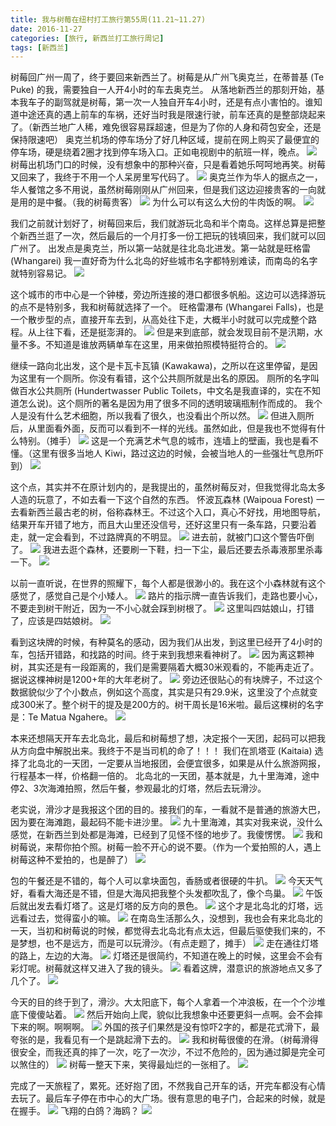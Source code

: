 ```yaml
---
title: 我与树莓在纽村打工旅行第55周(11.21~11.27)
date: 2016-11-27
categories: [旅行, 新西兰打工旅行周记]
tags: [新西兰]    
---
```






树莓回广州一周了，终于要回来新西兰了。树莓是从广州飞奥克兰，在蒂普基 (Te Puke) 的我，需要独自一人开4小时的车去奥克兰。
从落地新西兰的那刻开始，基本我车子的副驾就是树莓，第一次一人独自开车4小时，还是有点小害怕的。谁知道中途还真的遇上前车的车祸，还好当时我是限速行驶，前车还真的是整部烧起来了。（新西兰地广人稀，难免很容易踩超速，但是为了你的人身和荷包安全，还是保持限速吧）
奥克兰机场的停车场分了好几种区域，提前在网上购买了最便宜的停车场，硬是绕着2圈才找到停车场入口。正如电视剧中的航班一样，晚点。
![](/event/2016_11_27_p1.jpg)
树莓出机场门口的时候，没有想象中的那种兴奋，只是看着她乐呵呵地再笑。树莓又回来了，我终于不用一个人呆房里写代码了。
![](/event/2016_11_27_p2.jpg)
奥克兰作为华人的据点之一，华人餐馆之多不用说，虽然树莓刚刚从广州回来，但是我们这边迎接贵客的一向就是用的是中餐。（我的树莓贵客）
![](/event/2016_11_27_p3.jpg)
为什么可以有这么大份的牛肉饭的啊。
![](/event/2016_11_27_p4.jpg)

我们之前就计划好了，树莓回来后，我们就游玩北岛和半个南岛。这样总算是把整个新西兰逛了一次，然后最后的一个月打多一份工把玩的钱填回来，我们就可以回广州了。
出发点是奥克兰，所以第一站就是往北岛北进发。第一站就是旺格雷 (Whangarei) 我一直好奇为什么北岛的好些城市名字都特别难读，而南岛的名字就特别容易记。
![](/event/2016_11_27_p5.jpg)

这个城市的市中心是一个钟楼，旁边所连接的港口都很多帆船。这边可以选择游玩的点不是特别多，我和树莓就选择了一个。
旺格雷瀑布 (Whangarei Falls)，也是一个散步型的点，直接开车去到，从高处往下走，大概半小时就可以完成整个路程。从上往下看，还是挺澎湃的。
![](/event/2016_11_27_p9.jpg)
但是来到底部，就会发现目前不是汛期，水量不多。不知道是谁放两辆单车在这里，用来做拍照模特挺符合的。
![](/event/2016_11_27_p10.jpg)


继续一路向北出发，这个是卡瓦卡瓦镇 (Kawakawa)，之所以在这里停留，是因为这里有一个厕所。你没有看错，这个公共厕所就是出名的原因。
厕所的名字叫做百水公共厕所 (Hundertwasser Public Toilets，中文名是我直译的，实在不知道怎么说)。这个厕所的著名是因为用了很多不同的透明玻璃瓶制作而成的。
我个人是没有什么艺术细胞，所以我看了很久，也没看出个所以然。
![](/event/2016_11_27_p6.jpg)
但进入厕所后，从里面看外面，反而可以看到不一样的光线。虽然如此，但是我也不觉得有什么特别。（摊手）
![](/event/2016_11_27_p7.jpg)
这是一个充满艺术气息的城市，连墙上的壁画，我也是看不懂。（这里有很多当地人 Kiwi，路过这边的时候，会被当地人的一些强壮气息所吓到）
![](/event/2016_11_27_p8.jpg)

这个点，其实并不在原计划内的，是我提出的，虽然树莓反对，但我觉得北岛太多人造的玩意了，不如去看一下这个自然的东西。
怀波瓦森林 (Waipoua Forest) 一 去看新西兰最古老的树，俗称森林王。不过这个入口，真心不好找，用地图导航，结果开车开错了地方，而且大山里还没信号，还好这里只有一条车路，只要沿着走，就一定会看到，不过路牌真的不明显。
![](/event/2016_11_27_p11.jpg)
进去前，就被门口这个警告吓倒了。
![](/event/2016_11_27_p13.jpg)
我进去逛个森林，还要刷一下鞋，扫一下尘，最后还要去杀毒液那里杀毒一下。
![](/event/2016_11_27_p12.jpg)

以前一直听说，在世界的照耀下，每个人都是很渺小的。我在这个小森林就有这个感觉了，感觉自己是个小矮人。
![](/event/2016_11_27_p14.jpg)
路片的指示牌一直告诉我们，走路也要小心，不要走到树干附近，因为一不小心就会踩到树根了。
![](/event/2016_11_27_p15.jpg)
这里叫四姑娘山，打错了，应该是四姑娘树。
![](/event/2016_11_27_p16.jpg)

看到这块牌的时候，有种莫名的感动，因为我们从出发，到这里已经开了4小时的车，包括开错路，和找路的时间。终于来到我想来看神树了。
![](/event/2016_11_27_p17.jpg)
因为离这颗神树，其实还是有一段距离的，我们是需要隔着大概30米观看的，不能再走近了。据说这棵神树是1200+年的大年老树了。
![](/event/2016_11_27_p18.jpg)
旁边还很贴心的有块牌子，不过这个数据貌似少了个小数点，例如这个高度，其实是只有29.9米，这里没了个点就变成300米了。整个树干的提及是200方的。树干周长是16米啦。最后这棵树的名字是：Te Matua Ngahere。
![](/event/2016_11_27_p19.jpg)

本来还想隔天开车去北岛北，最后和树莓想了想，决定报个一天团，起码可以把我从方向盘中解脱出来。我终于不是当司机的命了！！！
我们在凯塔亚 (Kaitaia) 选择了北岛北的一天团，一定要从当地报团，会便宜很多，如果是从什么旅游网报，行程基本一样，价格翻一倍的。
北岛北的一天团，基本就是，九十里海滩，途中停2、3次海滩拍照，然后午餐，参观最北的灯塔，然后去玩滑沙。

老实说，滑沙才是我报这个团的目的。接我们的车，一看就不是普通的旅游大巴，因为要在海滩跑，最起码不能卡进沙里。
![](/event/2016_11_27_p20.jpg)
九十里海滩，其实对我来说，没什么感觉，在新西兰到处都是海滩，已经到了见怪不怪的地步了。我傻愣愣。
![](/event/2016_11_27_p21.jpg)
我和树莓说，来帮你拍个照。树莓一脸不开心的说不要。（作为一个爱拍照的人，遇上树莓这种不爱拍的，也是醉了）
![](/event/2016_11_27_p22.jpg)

包的午餐还是不错的，每个人可以拿块面包，香肠或者很硬的牛扒。
![](/event/2016_11_27_p23.jpg)
今天天气好，看看大海还是不错，但是大海风把我整个头发都吹乱了，像个鸟巢。
![](/event/2016_11_27_p24.jpg)
午饭后就出发去看灯塔了。这是灯塔的反方向的景色。
![](/event/2016_11_27_p25.jpg)
这个才是北岛北的灯塔，远远看过去，觉得蛮小的嘛。
![](/event/2016_11_27_p26.jpg)
在南岛生活那么久，没想到，我也会有来北岛北的一天，当初和树莓说的时候，都觉得去北岛北有点太远，但最后驱使我们来的，不是梦想，也不是远方，而是可以玩滑沙。（有点走题了，摊手）
![](/event/2016_11_27_p27.jpg)
走在通往灯塔的路上，左边的大海。
![](/event/2016_11_27_p28.jpg)
灯塔还是很简约，不知道在晚上的时候，这里会不会有彩灯呢。树莓就这样又进入了我的镜头。
![](/event/2016_11_27_p29.jpg)
看着这牌，潜意识的旅游地点又多了几个了。
![](/event/2016_11_27_p30.jpg)

今天的目的终于到了，滑沙。大太阳底下，每个人拿着一个冲浪板，在一个个沙堆底下傻傻站着。
![](/event/2016_11_27_p31.jpg)
然后开始向上爬，貌似比我想象中还要更斜一点啊。会不会摔下来的啊。啊啊啊。
![](/event/2016_11_27_p32.jpg)
外国的孩子们果然是没有惊吓2字的，都是花式滑下，最夸张的是，我看见有一个是跳起滑下去的。
![](/event/2016_11_27_p33.jpg)
我和树莓很傻的在滑。（树莓滑得很安全，而我还真的摔了一次，吃了一次沙，不过不危险的，因为通过脚是完全可以煞住的）
![](/event/2016_11_27_p34.jpg)
树莓一整天下来，笑得最灿烂的一张相了。
![](/event/2016_11_27_p35.jpg)

完成了一天旅程了，累死。还好抱了团，不然我自己开车的话，开完车都没有心情去玩了。最后车子停在市中心的大广场。很有意思的电子门，合起来的时候，就是在握手。
![](/event/2016_11_27_p36.jpg)
飞翔的白鸽？海鸥？
![](/event/2016_11_27_p37.jpg)